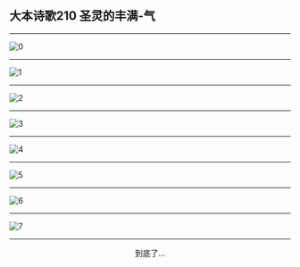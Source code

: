 
## 大本诗歌210 圣灵的丰满-气
        
<div id="aplayer0"></div>

---

<img alt="0" data-original="/data/d0209/0.png">

---

<img alt="1" data-original="/data/d0209/1.png">

---

<img alt="2" data-original="/data/d0209/2.png">

---

<img alt="3" data-original="/data/d0209/3.png">

---

<img alt="4" data-original="/data/d0209/4.png">

---

<img alt="5" data-original="/data/d0209/5.png">

---

<img alt="6" data-original="/data/d0209/6.png">

---

<img alt="7" data-original="/data/d0209/7.png">

---

<p style="text-align: center">到底了...</p>

<script src="/js/dist-view.js"></script>

<script>
MAIN.id = 'd0209';
        
const ap0 = new APlayer({
    container: document.getElementById('aplayer0'),
    volume: 1,
    loop: 'none',
    preload: 'none',
    audio: [{
        name: '大本诗歌210.mp3',
        artist: '大本诗歌',
        url: 'https://res.wx.qq.com/voice/getvoice?mediaid=MzI0NTk3MDM5M18yMjQ3NDkwMTg2',
        cover: '/favicon'
    }]
});
</script>
